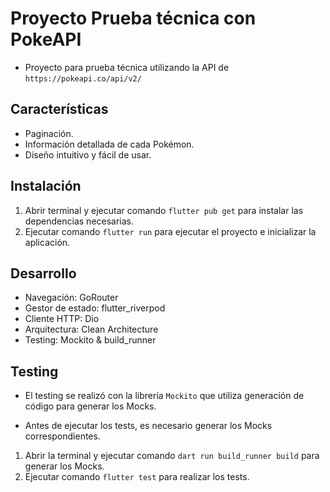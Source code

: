 # Proyecto Prueba técnica con PokeAPI

* Proyecto para prueba técnica utilizando la API de ``https://pokeapi.co/api/v2/``

## Características

* Paginación.
* Información detallada de cada Pokémon.
* Diseño intuitivo y fácil de usar.

## Instalación

1. Abrir terminal y ejecutar comando ``flutter pub get`` para instalar las dependencias necesarias.
2. Ejecutar comando ``flutter run`` para ejecutar el proyecto e inicializar la aplicación.

## Desarrollo 

* Navegación: GoRouter
* Gestor de estado: flutter_riverpod
* Cliente HTTP: Dio
* Arquitectura: Clean Architecture
* Testing: Mockito & build_runner

## Testing

* El testing se realizó con la librería ``Mockito`` que utiliza generación de código para generar los Mocks.

* Antes de ejecutar los tests, es necesario generar los Mocks correspondientes.

1. Abrir la terminal y ejecutar comando ``dart run build_runner build`` para generar los Mocks.
2. Ejecutar comando ``flutter test`` para realizar los tests.
